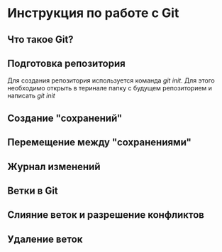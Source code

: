 # Инструкция по работе с Git

## Что такое Git?

## Подготовка репозитория
Для создания репозитория используется команда *git init*. Для этого необходимо открыть в теринале папку с будущем репозиторием и написать *git init*
## Создание "сохранений"

## Перемещение между "сохранениями"

## Журнал изменений

## Ветки в Git

## Слияние веток и разрешение конфликтов

## Удаление веток